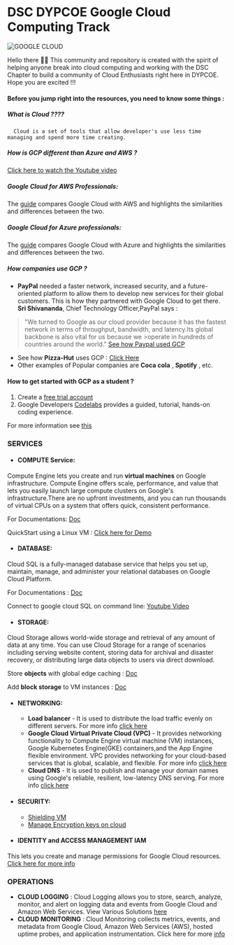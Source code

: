 # DSC DYPCOE Google Cloud Computing Track  
![GOOGLE CLOUD](https://www.cloudfoundry.org/wp-content/uploads/2017/10/gcp-logo_lockup_cloud_platform_icon_horizontal_new.png)

Hello there 👋🏼 This community and repository is created with the spirit of helping anyone break into cloud computing and working 
with the DSC Chapter to build a community of Cloud Enthusiasts right here in DYPCOE. Hope you are excited !!!
#### Before you jump right into the resources, you need to know some things :
##### What is _Cloud_ ????
      Cloud is a set of tools that allow developer's use less time managing and spend more time creating.
##### How is GCP different than Azure and AWS ?
  [Click here to watch the Youtube video](https://www.youtube.com/watch?v=f6h-7zx5-tg)
##### **Google Cloud for AWS Professionals:**
The [guide](https://cloud.google.com/docs/compare/aws) compares Google Cloud with AWS and highlights the similarities and differences between the two.
##### **Google Cloud for Azure professionals:**
The [guide](https://cloud.google.com/docs/compare/azure) compares Google Cloud with Azure and highlights the similarities and differences between the two.
##### How companies use GCP ?
* **PayPal** needed a faster network, increased security, and a future-oriented platform to allow them to develop new services for their global customers. This is how they partnered with Google Cloud to get there.
**Sri Shivananda**, Chief Technology Officer,PayPal says :
>"We turned to Google as our cloud provider because it has the fastest network in terms of throughput, bandwidth, and latency.Its global backbone is also vital for us because we >operate in hundreds of countries around the world."
[See how Paypal used GCP](https://youtu.be/9jJ6xLOSS3c)
* See how **Pizza-Hut** uses GCP : [Click Here](https://cloud.google.com/customers/pizza-hut)
* Other examples of Popular companies are **Coca cola** , **Spotify** , etc.
#### How to get started with GCP as a student ?
	
1. Create a [free trial account](https://console.cloud.google.com)
2. Google Developers [Codelabs](https://codelabs.developers.google.com) provides a guided, tutorial, hands-on coding experience.

For more information see [this](https://cloud.google.com/getting-started)

### SERVICES 
* #### COMPUTE Service:
Compute Engine lets you create and run **virtual machines** on Google infrastructure. Compute Engine offers scale, performance, and value that lets you easily launch large compute clusters on Google's infrastructure.There are no upfront investments, and you can run thousands of virtual CPUs on a system that offers quick, consistent performance.

For Documentations: [Doc](https://cloud.google.com/compute/docs)

QuickStart using a Linux VM : [Click here for Demo](https://cloud.google.com/compute/docs/quickstart-linux)
* #### DATABASE:
Cloud SQL is a fully-managed database service that helps you set up, maintain, manage, and administer your relational databases on Google Cloud Platform.

For Documentations : [Doc](https://cloud.google.com/sql/docs)

Connect to google cloud SQL on command line: [Youtube Video](https://youtu.be/78itdGJpJAQ)
* #### STORAGE:
Cloud Storage allows world-wide storage and retrieval of any amount of data at any time. You can use Cloud Storage for a range of scenarios including serving
website content, storing data for archival and disaster recovery, or distributing large data objects to users via direct download.

Store **objects** with global edge caching : [Doc](https://cloud.google.com/storage/docs/concepts)

Add **block storage** to VM instances : [Doc](https://cloud.google.com/compute/docs/disks)
* #### NETWORKING:
  * **Load balancer** -
   It is used to distribute the load traffic evenly on different servers. For more info [click here](https://cloud.google.com/load-balancing/docs)
  * **Google Cloud Virtual Private Cloud (VPC)** -
   It provides networking functionality to Compute Engine virtual machine (VM) instances, Google Kubernetes Engine(GKE) containers,and the App Engine flexible environment.
   VPC provides networking for your cloud-based services that is global, scalable, and flexible. For more info [click here](https://cloud.google.com/vpc/docs)
  * **Cloud DNS** -
   It is used to publish and manage your domain names using Google's reliable, resilient, low-latency DNS serving. For more info [click here](https://cloud.google.com/dns/docs)
 * #### SECURITY:
   * [Shielding VM](https://cloud.google.com/security/shielded-cloud/shielded-vm)
   * [Manage Encryption keys on cloud](https://cloud.google.com/kms/docs)
 * #### IDENTITY and ACCESS MANAGEMENT IAM
 This lets you create and manage permissions for Google Cloud resources. [Click here for more info](https://cloud.google.com/iam/docs)
### OPERATIONS 
* **CLOUD LOGGING** :
  Cloud Logging allows you to store, search, analyze, monitor, and alert on logging data and events from Google Cloud and Amazon Web Services.
View Various Solutions [here](https://cloud.google.com/docs/tutorials#stackdriver%20logging)
* **CLOUD MONITORING** : 
  Cloud Monitoring collects metrics, events, and metadata from Google Cloud, Amazon Web Services (AWS), hosted uptime probes, and application instrumentation. Click here for more [info](https://cloud.google.com/monitoring/docs)
